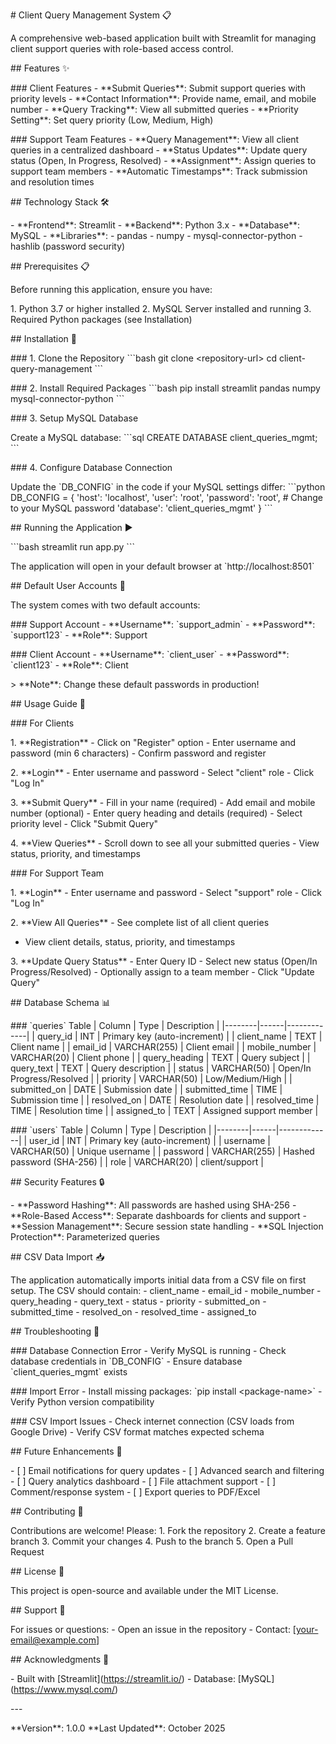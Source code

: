 \# Client Query Management System 📋

A comprehensive web-based application built with Streamlit for managing
client support queries with role-based access control.

\## Features ✨

\### Client Features - \*\*Submit Queries\*\*: Submit support queries
with priority levels - \*\*Contact Information\*\*: Provide name, email,
and mobile number - \*\*Query Tracking\*\*: View all submitted queries -
\*\*Priority Setting\*\*: Set query priority (Low, Medium, High)

\### Support Team Features - \*\*Query Management\*\*: View all client
queries in a centralized dashboard - \*\*Status Updates\*\*: Update
query status (Open, In Progress, Resolved) - \*\*Assignment\*\*: Assign
queries to support team members - \*\*Automatic Timestamps\*\*: Track
submission and resolution times

\## Technology Stack 🛠️

\- \*\*Frontend\*\*: Streamlit - \*\*Backend\*\*: Python 3.x -
\*\*Database\*\*: MySQL - \*\*Libraries\*\*:  - pandas  - numpy  -
mysql-connector-python  - hashlib (password security)

\## Prerequisites 📋

Before running this application, ensure you have:

1\. Python 3.7 or higher installed 2. MySQL Server installed and running
3. Required Python packages (see Installation)

\## Installation 🚀

\### 1. Clone the Repository \`\`\`bash git clone \<repository-url\> cd
client-query-management \`\`\`

\### 2. Install Required Packages \`\`\`bash pip install streamlit
pandas numpy mysql-connector-python \`\`\`

\### 3. Setup MySQL Database

Create a MySQL database: \`\`\`sql CREATE DATABASE client_queries_mgmt;
\`\`\`

\### 4. Configure Database Connection

Update the \`DB_CONFIG\` in the code if your MySQL settings differ:
\`\`\`python DB_CONFIG = { \'host\': \'localhost\', \'user\': \'root\',
\'password\': \'root\', \# Change to your MySQL password \'database\':
\'client_queries_mgmt\' } \`\`\`

\## Running the Application ▶️

\`\`\`bash streamlit run app.py \`\`\`

The application will open in your default browser at
\`http://localhost:8501\`

\## Default User Accounts 👤

The system comes with two default accounts:

\### Support Account - \*\*Username\*\*: \`support_admin\` -
\*\*Password\*\*: \`support123\` - \*\*Role\*\*: Support

\### Client Account - \*\*Username\*\*: \`client_user\` -
\*\*Password\*\*: \`client123\` - \*\*Role\*\*: Client

\> \*\*Note\*\*: Change these default passwords in production!

\## Usage Guide 📖

\### For Clients

1\. \*\*Registration\*\*  - Click on \"Register\" option  - Enter
username and password (min 6 characters)  - Confirm password and
register

2\. \*\*Login\*\*  - Enter username and password  - Select \"client\"
role  - Click \"Log In\"

3\. \*\*Submit Query\*\*  - Fill in your name (required)  - Add email
and mobile number (optional)  - Enter query heading and details
(required)  - Select priority level  - Click \"Submit Query\"

4\. \*\*View Queries\*\*  - Scroll down to see all your submitted
queries  - View status, priority, and timestamps

\### For Support Team

1\. \*\*Login\*\*  - Enter username and password  - Select \"support\"
role  - Click \"Log In\"

2\. \*\*View All Queries\*\*  - See complete list of all client queries
 - View client details, status, priority, and timestamps

3\. \*\*Update Query Status\*\*  - Enter Query ID  - Select new status
(Open/In Progress/Resolved)  - Optionally assign to a team member  -
Click \"Update Query\"

\## Database Schema 📊

\### \`queries\` Table \| Column \| Type \| Description \|
\|\-\-\-\-\-\-\--\|\-\-\-\-\--\|\-\-\-\-\-\-\-\-\-\-\-\--\| \| query_id
\| INT \| Primary key (auto-increment) \| \| client_name \| TEXT \|
Client name \| \| email_id \| VARCHAR(255) \| Client email \| \|
mobile_number \| VARCHAR(20) \| Client phone \| \| query_heading \| TEXT
\| Query subject \| \| query_text \| TEXT \| Query description \| \|
status \| VARCHAR(50) \| Open/In Progress/Resolved \| \| priority \|
VARCHAR(50) \| Low/Medium/High \| \| submitted_on \| DATE \| Submission
date \| \| submitted_time \| TIME \| Submission time \| \| resolved_on
\| DATE \| Resolution date \| \| resolved_time \| TIME \| Resolution
time \| \| assigned_to \| TEXT \| Assigned support member \|

\### \`users\` Table \| Column \| Type \| Description \|
\|\-\-\-\-\-\-\--\|\-\-\-\-\--\|\-\-\-\-\-\-\-\-\-\-\-\--\| \| user_id
\| INT \| Primary key (auto-increment) \| \| username \| VARCHAR(50) \|
Unique username \| \| password \| VARCHAR(255) \| Hashed password
(SHA-256) \| \| role \| VARCHAR(20) \| client/support \|

\## Security Features 🔒

\- \*\*Password Hashing\*\*: All passwords are hashed using SHA-256 -
\*\*Role-Based Access\*\*: Separate dashboards for clients and support -
\*\*Session Management\*\*: Secure session state handling - \*\*SQL
Injection Protection\*\*: Parameterized queries

\## CSV Data Import 📥

The application automatically imports initial data from a CSV file on
first setup. The CSV should contain: - client_name - email_id -
mobile_number - query_heading - query_text - status - priority -
submitted_on - submitted_time - resolved_on - resolved_time -
assigned_to

\## Troubleshooting 🔧

\### Database Connection Error - Verify MySQL is running - Check
database credentials in \`DB_CONFIG\` - Ensure database
\`client_queries_mgmt\` exists

\### Import Error - Install missing packages: \`pip install
\<package-name\>\` - Verify Python version compatibility

\### CSV Import Issues - Check internet connection (CSV loads from
Google Drive) - Verify CSV format matches expected schema

\## Future Enhancements 🚀

\- \[ \] Email notifications for query updates - \[ \] Advanced search
and filtering - \[ \] Query analytics dashboard - \[ \] File attachment
support - \[ \] Comment/response system - \[ \] Export queries to
PDF/Excel

\## Contributing 🤝

Contributions are welcome! Please: 1. Fork the repository 2. Create a
feature branch 3. Commit your changes 4. Push to the branch 5. Open a
Pull Request

\## License 📄

This project is open-source and available under the MIT License.

\## Support 💬

For issues or questions: - Open an issue in the repository - Contact:
\[your-email@example.com\]

\## Acknowledgments 🙏

\- Built with \[Streamlit\](https://streamlit.io/) - Database:
\[MySQL\](https://www.mysql.com/)

\-\--

\*\*Version\*\*: 1.0.0 \*\*Last Updated\*\*: October 2025
